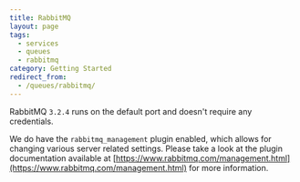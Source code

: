 ```yaml
---
title: RabbitMQ
layout: page
tags:
  - services
  - queues
  - rabbitmq
category: Getting Started
redirect_from:
  - /queues/rabbitmq/
---
```

RabbitMQ `3.2.4` runs on the default port and doesn't require any credentials.

We do have the `rabbitmq_management` plugin enabled, which allows for changing various server related settings. Please take a look at the plugin documentation available at [https://www.rabbitmq.com/management.html](https://www.rabbitmq.com/management.html) for more information.
